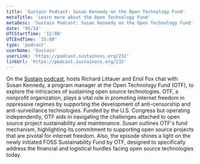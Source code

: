 ```yaml
---
title: 'Sustain Podcast: Susan Kennedy on the Open Technology Fund'
metaTitle: 'Learn more about the Open Technology Fund'
metaDesc: 'Sustain Podcast: Susan Kennedy on the Open Technology Fund'
date: '05/10'
UTCStartTime: '12:00'
UTCEndTime: '15:00'
type: 'podcast'
userName: 'Sustain'
userLink: 'https://podcast.sustainoss.org/232'
linkUrl: 'https://podcast.sustainoss.org/232'
---
```


On the [Sustain podcast](https://podcast.sustainoss.org/), hosts Richard Littauer and Eriol Fox chat with Susan Kennedy, a program manager at the Open Technology Fund (OTF), to explore the intricacies of sustaining open source technologies. OTF, a nonprofit organization, plays a vital role in promoting internet freedom in oppressive regimes by supporting the development of anti-censorship and anti-surveillance technologies. Funded by the U.S. Congress but operating independently, OTF aids in navigating the challenges attached to open source project sustainability and maintenance. Susan outlines OTF's fund mechanism, highlighting its commitment to supporting open source projects that are pivotal for internet freedom. Also, the episode shines a light on the newly initiated FOSS Sustainability Fund by OTF, designed to specifically address the financial and logistical hurdles facing open source technologies today.

